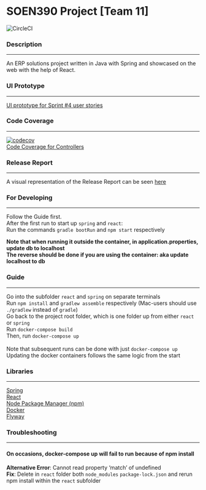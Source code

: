 # SOEN390 Project [Team 11]
![CircleCI](https://circleci.com/gh/Solunra/SOEN390-team11.svg?style=svg&circle-token=c065fd8efe322775fbfce01e8731da3cdc48a2f0)

### Description

---
An ERP solutions project written in Java with Spring and showcased on the web with the help of React.

### UI Prototype

---
[UI prototype for Sprint #4 user stories](https://www.figma.com/file/KfSGbD4kVYndR2odTDtEDW/ERP-for-Sprint-%234-user-stories?node-id=0%3A1)

### Code Coverage

---
[![codecov](https://codecov.io/gh/Solunra/SOEN390-team11/branch/main/graph/badge.svg?token=GM2SQ4TIGU)](https://codecov.io/gh/Solunra/SOEN390-team11) \
[Code Coverage for Controllers](https://codecov.io/gh/Solunra/SOEN390-team11/tree/main/spring/src/main/java/com/soen390/team11/controller)

### Release Report

---
A visual representation of the Release Report can be seen [here](https://app.zenhub.com/workspaces/team11-60049e0484eafc0011dd9ab2/reports/release?release=6035e007364f205d9f1fd469)

### For Developing

---
Follow the Guide first.\
After the first run to start up `spring` and `react`:\
Run the commands `gradle bootRun` and `npm start` respectively

**Note that when running it outside the container, in application.properties, update db to localhost**\
**The reverse should be done if you are using the container: aka update localhost to db**
### Guide

---
Go into the subfolder `react` and `spring` on separate terminals\
Run `npm install` and `gradlew assemble` respectively (Mac-users should use `./gradlew` instead of `gradle`)\
Go back to the project root folder, which is one folder up from either `react` or `spring`\
Run `docker-compose build`\
Then, run `docker-compose up`\
\
Note that subsequent runs can be done with just `docker-compose up`\
Updating the docker containers follows the same logic from the start


### Libraries 

---
[Spring](https://spring.io/) \
[React](https://reactjs.org/) \
[Node Package Manager (npm)](https://www.npmjs.com/) \
[Docker](https://www.docker.com/) \
[Flyway](https://flywaydb.org/)

### Troubleshooting

---
#### On occasions, docker-compose up will fail to run because of npm install 
**Alternative Error**: Cannot read property ‘match’ of undefined\
**Fix**: Delete in `react` folder both `node_modules` `package-lock.json` and rerun npm install within the `react` subfolder

